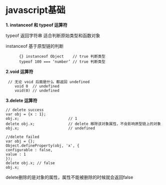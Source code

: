 # javascript基础


**1. instanceof 和 typeof 运算符**




typeof 返回字符串 适合判断原始类型和函数对象




instanceof 基于原型链的判断




		  {} instanceof Object    // true 判断类型
	      typeof 100 === ‘number’ // true 判断类型


  **2.void 运算符**



	 // 无论 void 后面是什么 都返回 undefined
	    void 0  // undefined
		void(0) // undefined
	 

**3.delete 运算符**




	// delete success
	var obj = {x : 1};
	obj.x;                      // 1
	delete obj.x;               // delete 移除该对象属性，不会影响原型链上的对象
	obj.x;                      // undefined

	//delete failed
	var obj = {};
	Object.defineProperty(obj, 'x', {
	configurable : false, 
	value : 1
	});
	delete obj.x; // false
	obj.x;
delete删除的是对象的属性，属性不能被删除的时候就会返回false




